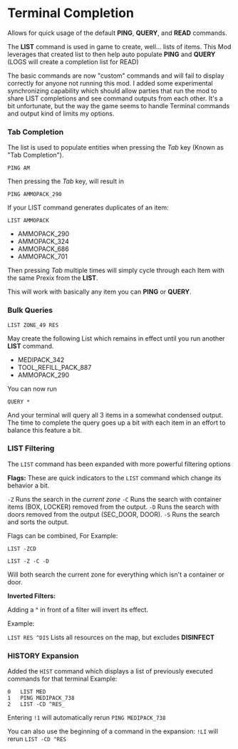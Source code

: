 # Terminal Completion
Allows for quick usage of the default **PING**, **QUERY**, and **READ** commands.

The **LIST** command is used in game to create, well... lists of items. This Mod leverages that created list to then help auto populate **PING** and **QUERY** (LOGS will create a completion list for READ)

The basic commands are now "custom" commands and will fail to display correctly for anyone not running this mod. I added some experimental synchronizing capability which should
allow parties that run the mod to share LIST completions and see command outputs from each other. It's a bit unfortunate, but the way the game seems to handle Terminal commands and output kind of limits my options.

### Tab Completion

The list is used to populate entities when pressing the *Tab* key (Known as "Tab Completion").

`PING AM`

Then pressing the *Tab* key, will result in

`PING AMMOPACK_290`


If your LIST command generates duplicates of an item:

`LIST AMMOPACK`

- AMMOPACK_290
- AMMOPACK_324
- AMMOPACK_686
- AMMOPACK_701

Then pressing *Tab* multiple times will simply cycle through each Item with the same Prexix from the **LIST**.

This will work with basically any item you can **PING** or **QUERY**.

### Bulk Queries

`LIST ZONE_49 RES`

May create the following List which remains in effect until you run another **LIST** command.

- MEDIPACK_342
- TOOL_REFILL_PACK_887
- AMMOPACK_290

You can now run

`QUERY *`

And your terminal will query all 3 items in a somewhat condensed output. The time to complete the query goes up a bit with each item in an effort to balance this feature a bit.

### LIST Filtering

The `LIST` command has been expanded with more powerful filtering options

**Flags:**
These are quick indicators to the `LIST` command which change its behavior a bit.

`-Z` Runs the search in the *current zone*
`-C` Runs the search with container items (BOX, LOCKER) removed from the output.
`-D` Runs the search with doors removed from the output (SEC_DOOR, DOOR).
`-S` Runs the search and sorts the output.

Flags can be combined, For Example:

`LIST -ZCD`

`LIST -Z -C -D`

Will both search the current zone for everything which isn't a container or door.

**Inverted Filters:**

Adding a \^ in front of a filter will invert its effect.

Example:

`LIST RES ^DIS`
Lists all resources on the map, but excludes **DISINFECT**

### HISTORY Expansion

Added the `HIST` command which displays a list of previously executed commands for that terminal
Example:
```
0	LIST MED
1   PING MEDIPACK_738
2   LIST -CD ^RES_
```
Entering `!1` will automatically rerun `PING MEDIPACK_738`

You can also use the beginning of a command in the expansion:
`!LI` will rerun `LIST -CD ^RES`




